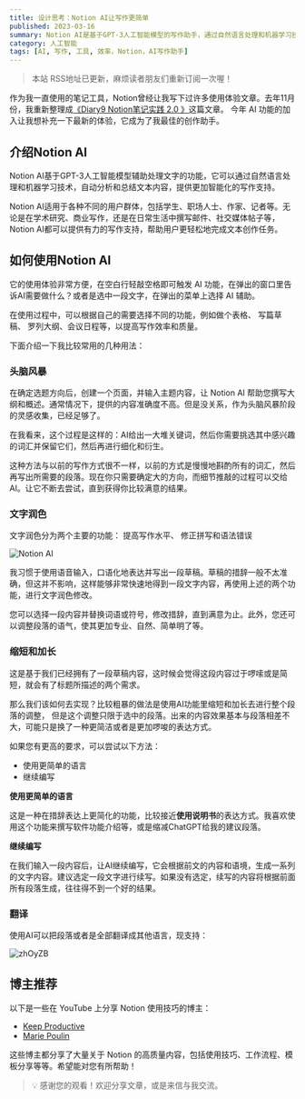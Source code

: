 ```yaml
---
title: 设计思考：Notion AI让写作更简单
published: 2023-03-16
summary: Notion AI是基于GPT-3人工智能模型的写作助手，通过自然语言处理和机器学习技术，提供智能化的写作支持。它适用于各种用户群体，在学术研究、商业写作和日常生活中都能提高写作效率和质量。
category: 人工智能
tags: [AI, 写作, 工具, 效率，Notion，AI写作助手]
---
```


> 本站 RSS地址已更新，麻烦读者朋友们重新订阅一次喔！

作为我一直使用的笔记工具，Notion曾经让我写下过许多使用体验文章。去年11月份，我重新整理成[《Diary9 Notion笔记实践 2.0 》](https://www.chawfoo.com/article/diary9)这篇文章。 今年 AI 功能的加入让我想补充一下最新的体验，它成为了我最佳的创作助手。

## 介绍Notion AI

Notion AI基于GPT-3人工智能模型辅助处理文字的功能，它可以通过自然语言处理和机器学习技术，自动分析和总结文本内容，提供更加智能化的写作支持。

Notion AI适用于各种不同的用户群体，包括学生、职场人士、作家、记者等。无论是在学术研究、商业写作，还是在日常生活中撰写邮件、社交媒体帖子等，Notion AI都可以提供有力的写作支持，帮助用户更轻松地完成文本创作任务。

## 如何使用Notion AI

它的使用体验非常方便，在空白行轻敲空格即可触发 AI 功能，在弹出的窗口里告诉AI需要做什么？或者是选中一段文字，在弹出的菜单上选择 AI 辅助。

在使用过程中，可以根据自己的需要选择不同的功能，例如做个表格、 写篇草稿、 罗列大纲、会议日程等，以提高写作效率和质量。

下面介绍一下我比较常用的几种用法：

### 头脑风暴

在确定选题方向后，创建一个页面，并输入主题内容，让 Notion AI 帮助您撰写大纲和概述。通常情况下，提供的内容准确度不高。但是没关系，作为头脑风暴阶段的灵感收集，已经足够了。

在我看来，这个过程是这样的：AI给出一大堆关键词，然后你需要挑选其中感兴趣的词汇并保留它们，然后再进行细化和衍生。

这种方法与以前的写作方式很不一样，以前的方式是慢慢地斟酌所有的词汇，然后再写出所需要的段落。现在你只需要确定大的方向，而细节推敲的过程可以交给 AI。让它不断去尝试，直到获得你比较满意的结果。

### 文字润色

文字润色分为两个主要的功能： 提高写作水平、 修正拼写和语法错误

![Notion AI](https://blog-1259751088.cos.ap-shanghai.myqcloud.com/202303161427919.png)

我习惯于使用语音输入，口语化地表达并写出一段草稿。草稿的措辞一般不太准确，但这并不影响，这样能够非常快速地得到一段文字内容，再使用上述的两个功能，进行文字润色修改。

您可以选择一段内容并替换词语或符号，修改措辞，直到满意为止。此外，您还可以调整段落的语气，使其更加专业、自然、简单明了等。

### 缩短和加长

这是基于我们已经拥有了一段草稿内容，这时候会觉得这段内容过于啰嗦或是简短，就会有了标题所描述的两个需求。

那么我们该如何去实现？比较粗暴的做法是使用AI功能里缩短和加长去进行整个段落的调整， 但是这个调整只限于选中的段落。出来的内容效果基本与段落相差不大，可能只是换了一种更简洁或者是更加啰唆的表达方式。

如果您有更高的要求，可以尝试以下方法：

- 使用更简单的语言
- 继续编写

**使用更简单的语言**

这是一种在措辞表达上更简化的功能，比较接近**使用说明书**的表达方式。我喜欢使用这个功能来撰写软件功能介绍等，或是缩减ChatGPT给我的建议段落。

**继续编写**

在我们输入一段内容后，让AI继续编写，它会根据前文的内容和语境，生成一系列的文字内容。建议选定一段文字进行续写。如果没有选定，续写的内容将根据前面所有段落生成，往往得不到一个好的结果。

### 翻译

使用AI可以把段落或者是全部翻译成其他语言，现支持：

![zhOyZB](https://blog-1259751088.cos.ap-shanghai.myqcloud.com/uPic/zhOyZB.png)


## 博主推荐

以下是一些在 YouTube 上分享 Notion 使用技巧的博主：

- [Keep Productive](https://www.youtube.com/c/KeepProductive)
- [Marie Poulin](https://www.youtube.com/c/MariePoulin)

这些博主都分享了大量关于 Notion 的高质量内容，包括使用技巧、工作流程、模板分享等等。希望能对您有所帮助！

>💡 感谢您的观看！欢迎分享文章，或是来信与我交流。